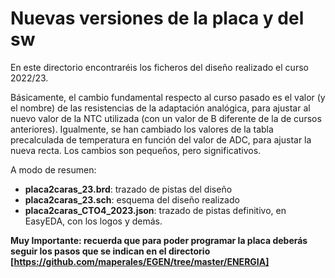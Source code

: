 Nuevas versiones de la placa y del sw
=====================================
En este directorio encontraréis los ficheros del diseño realizado el curso 2022/23.

Básicamente, el cambio fundamental respecto al curso pasado es el valor (y el nombre) de las resistencias de la adaptación analógica, para ajustar al nuevo valor de la NTC utilizada (con un valor de B diferente de la de cursos anteriores). Igualmente, se han cambiado los valores de la tabla precalculada de temperatura en función del valor de ADC, para ajustar la nueva recta. Los cambios son pequeños, pero significativos.

A modo de resumen:
  - **placa2caras_23.brd**: trazado de pistas del diseño
  - **placa2caras_23.sch**: esquema del diseño realizado
  - **placa2caras_CTO4_2023.json**: trazado de pistas definitivo, en EasyEDA, con los logos y demás.


**Muy Importante: recuerda que para poder programar la placa deberás seguir los pasos que se indican en el directorio [https://github.com/maperales/EGEN/tree/master/ENERGIA]**
